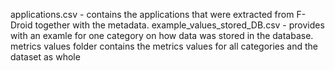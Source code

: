 applications.csv - contains the applications that were extracted from F-Droid together with the metadata.
example_values_stored_DB.csv - provides with an examle for one category on how data was stored in the database.
metrics values folder contains the metrics values for all categories and the dataset as whole
